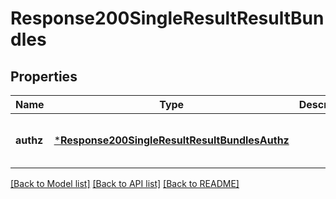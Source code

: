 # Response200SingleResultResultBundles


## Properties
Name | Type | Description | Notes
------------ | ------------- | ------------- | -------------
**authz** | [***Response200SingleResultResultBundlesAuthz**](Response200SingleResultResultBundlesAuthz.md) |  | [optional] [default to nothing]


[[Back to Model list]](../README.md#models) [[Back to API list]](../README.md#api-endpoints) [[Back to README]](../README.md)


